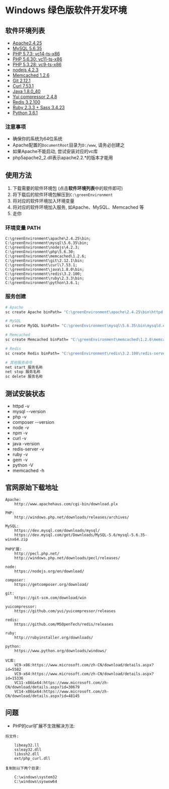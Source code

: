 Windows 绿色版软件开发环境
===================

## 软件环境列表

* [Apache2.4.25](http://ofyijnqas.bkt.clouddn.com/apache-2.4.25.7z)
* [MySQL 5.6.35](http://ofyijnqas.bkt.clouddn.com/mysql-5.6.35.7z)
* [PHP 5.7.3: vc14-ts-x86](http://ofyijnqas.bkt.clouddn.com/php-7.1.3.7z)
* [PHP 5.6.30: vc11-ts-x86](http://ofyijnqas.bkt.clouddn.com/php-5.6.30.7z)
* [PHP 5.3.28: vc9-ts-x86](http://ofyijnqas.bkt.clouddn.com/php-5.3.28.7z)
* [nodejs 4.2.3](http://ofyijnqas.bkt.clouddn.com/nodejs-4.2.3.7z)
* [Memcached 1.2.6](http://ofyijnqas.bkt.clouddn.com/memcached-1.2.6.7z)
* [Git 2.12.1](http://ofyijnqas.bkt.clouddn.com/git-2.12.1.7z)
* [Curl 7.53.1](http://ofyijnqas.bkt.clouddn.com/curl7.53.1.7z)
* [Java 1.8.0_40](http://ofyijnqas.bkt.clouddn.com/java1.8.0.7z)
* [Yui compressor 2.4.8](http://ofyijnqas.bkt.clouddn.com/yuicompressor2.4.8.7z)
* [Redis 3.2.100](http://ofyijnqas.bkt.clouddn.com/redis3.2.100.7z)
* [Ruby 2.3.3 + Sass 3.4.23](http://ofyijnqas.bkt.clouddn.com/ruby2.3.3.7z)
* [Python 3.6.1](http://ofyijnqas.bkt.clouddn.com/python3.6.1.7z)

### 注意事项

* 确保你的系统为64位系统
* Apache配置的`DocumentRoot`目录为`D:/www`, 请务必创建之
* 如果Apache不能启动, 尝试安装对应的vc库
* php5apache2_2.dll表示apache2.2.*的版本才能用

## 使用方法

1. 下载需要的软件环境包 (点击**软件环境列表**中的软件即可)
2. 将下载后的软件环境包解压到`C:\greenEnvironment`
3. 将对应的软件环境加入环境变量
4. 将对应的软件环境加入服务, 如Apache、MySQL、Memcached 等
5. 走你

### 环境变量 PATH

```
C:\greenEnvironment\apache\2.4.25\bin;
C:\greenEnvironment\mysql\5.6.35\bin;
C:\greenEnvironment\nodejs\4.2.3;
C:\greenEnvironment\php\5.6.30;
C:\greenEnvironment\memcached\1.2.6;
C:\greenEnvironment\git\2.12.1\bin;
C:\greenEnvironment\curl\7.53.1;
C:\greenEnvironment\java\1.8.0\bin;
C:\greenEnvironment\redis\3.2.100;
C:\greenEnvironment\ruby\2.3.3\bin;
C:\greenEnvironment\python\3.6.1;
```

### 服务创建

```bash
# Apache
sc create Apache binPath= "C:\greenEnvironment\apache\2.4.25\bin\httpd.exe -k runservice" start= auto

# MySQL
sc create MySQL binPath= "C:\greenEnvironment\mysql\5.6.35\bin\mysqld.exe MySQL" start= auto

# Memcached
sc create Memcached binPath= "C:\greenEnvironment\memcached\1.2.6\memcached.exe -d runservice" start= auto

# Redis
sc create Redis binPath= "C:\greenEnvironment\redis\3.2.100\redis-server.exe --service-run" start= auto

# 其他服务命令
net start 服务名称
net stop 服务名称
sc delete 服务名称
```

## 测试安装状态

* httpd -v
* mysql --version
* php -v
* composer --version
* node -v
* npm -v
* curl -v
* java -version
* redis-server -v
* ruby -v
* gem -v
* python -V
* memcached -h

## 官网原始下载地址

```
Apache:
    http://www.apachehaus.com/cgi-bin/download.plx

PHP:
    http://windows.php.net/downloads/releases/archives/

MySQL:
    https://dev.mysql.com/downloads/mysql/
    https://dev.mysql.com/get/Downloads/MySQL-5.6/mysql-5.6.35-winx64.zip

PHP扩展:
    http://pecl.php.net/
    http://windows.php.net/downloads/pecl/releases/

node:
    https://nodejs.org/en/download/

composer:
    https://getcomposer.org/download/

git:
    https://git-scm.com/download/win

yuicompressor:
    https://github.com/yui/yuicompressor/releases

redis:
    https://github.com/MSOpenTech/redis/releases

ruby:
    http://rubyinstaller.org/downloads/

python:
    https://www.python.org/downloads/windows/

VC库:
    VC9-x86:https://www.microsoft.com/zh-CN/download/details.aspx?id=5582
    VC9-x64:https://www.microsoft.com/zh-CN/download/details.aspx?id=15336
    VC11-x86&x64:https://www.microsoft.com/zh-CN/download/details.aspx?id=30679
    VC14-x86&x64:https://www.microsoft.com/zh-CN/download/details.aspx?id=48145
```

## 问题

* PHP的curl扩展不生效解决方法:

```
将文件:

    libeay32.ll
    ssleay32.dll
    libssh2.dll
    ext/php_curl.dll

复制到以下两个目录:

    C:\windows\system32
    C:\windows\syswow64
```
